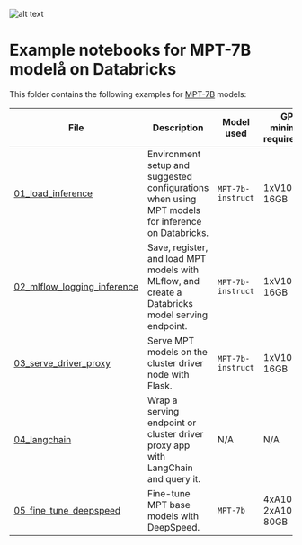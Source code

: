 <!---
Copyright (C) 2023 Databricks, Inc.

Licensed under the Apache License, Version 2.0 (the "License");
you may not use this file except in compliance with the License.
You may obtain a copy of the License at

    http://www.apache.org/licenses/LICENSE-2.0

Unless required by applicable law or agreed to in writing, software
distributed under the License is distributed on an "AS IS" BASIS,
WITHOUT WARRANTIES OR CONDITIONS OF ANY KIND, either express or implied.
See the License for the specific language governing permissions and
limitations under the License.
-->

![alt text](https://assets-global.website-files.com/61fd4eb76a8d78bc0676b47d/6454669e10b0b051b6a393a6_Frame%201%20(12).png)
# Example notebooks for MPT-7B modelå on Databricks
This folder contains the following examples for [MPT-7B](https://www.mosaicml.com/blog/mpt-7b) models: 

| File                                                          | Description                                                                                        | Model used        | GPU minimum requirement |
|---------------------------------------------------------------|----------------------------------------------------------------------------------------------------|-------------------|-------------------------|
| [01_load_inference](01_load_inference.py)                     | Environment setup and suggested configurations when using  MPT models for inference on Databricks. | `MPT-7b-instruct` | 1xV100-16GB             |
| [02_mlflow_logging_inference](02_mlflow_logging_inference.py) | Save, register, and load MPT models with MLflow, and create a Databricks model serving endpoint.   | `MPT-7b-instruct` | 1xV100-16GB             |
| [03_serve_driver_proxy](03_serve_driver_proxy.py)             | Serve MPT models on the cluster driver node with Flask.                                            | `MPT-7b-instruct` | 1xV100-16GB             |
| [04_langchain](04_langchain.py)                               | Wrap a serving endpoint or cluster driver proxy app with LangChain and query it.                   | N/A               | N/A                     |
| [05_fine_tune_deepspeed](05_fine_tune_deepspeed.py)           | Fine-tune MPT base models with DeepSpeed.                                                          | `MPT-7b`          | 4xA10 or 2xA100-80GB    |
